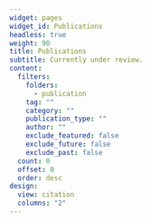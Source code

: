 ```yaml
---
widget: pages
widget_id: Publications
headless: true
weight: 90
title: Publications
subtitle: Currently under review.
content:
  filters:
    folders:
      - publication
    tag: ""
    category: ""
    publication_type: ""
    author: ""
    exclude_featured: false
    exclude_future: false
    exclude_past: false
  count: 0
  offset: 0
  order: desc
design:
  view: citation
  columns: "2"
---
```


<!-- {{% callout note %}}
Quickly discover relevant content by [filtering publications](./publication/).
{{% /callout %}} -->
